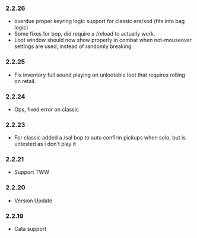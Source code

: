 ### 2.2.26
- overdue proper keyring logic support for classic era/sod (fits into bag logic)
- Some fixes for bop, did require a /reload to actually work.
- Loot window should now show properly in combat when not-mouseover settings are used, instead of randomly breaking.

### 2.2.25
- Fix inventory full sound playing on unlootable loot that requires rolling on retail.

### 2.2.24
- Ops, fixed error on classic

### 2.2.23
- For classic added a /sal bop to auto confirm pickups when solo, but is untested as i don't play it

### 2.2.21
- Support TWW

### 2.2.20
- Version Update

### 2.2.19
- Cata support